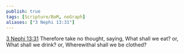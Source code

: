 ```yaml
---
publish: true
tags: [Scripture/BoM, noGraph]
aliases: ["3 Nephi 13:31"]
---
```

[3 Nephi 13:31](https://churchofjesuschrist.org/study/scriptures/bofm/3-ne/13?lang=eng&id=p31#p31) Therefore take no thought, saying, What shall we eat? or, What shall we drink? or, Wherewithal shall we be clothed?
